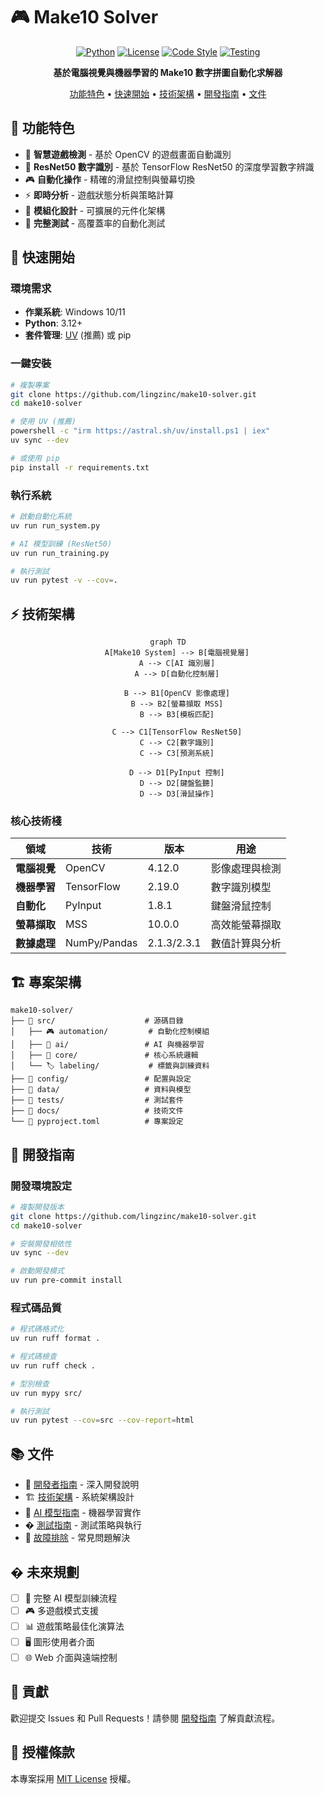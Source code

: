 # 🎮 Make10 Solver

<div align="center">

[![Python](https://img.shields.io/badge/Python-3.12+-blue.svg)](https://python.org)
[![License](https://img.shields.io/badge/License-MIT-green.svg)](LICENSE)
[![Code Style](https://img.shields.io/badge/code%20style-ruff-000000.svg)](https://github.com/astral-sh/ruff)
[![Testing](https://img.shields.io/badge/testing-pytest-yellow.svg)](https://pytest.org)

**基於電腦視覺與機器學習的 Make10 數字拼圖自動化求解器**

[功能特色](#-功能特色) • [快速開始](#-快速開始) • [技術架構](#-技術架構) • [開發指南](#-開發指南) • [文件](#-文件)

</div>

## 🌟 功能特色

- 🎯 **智慧遊戲檢測** - 基於 OpenCV 的遊戲畫面自動識別
- 🧠 **ResNet50 數字識別** - 基於 TensorFlow ResNet50 的深度學習數字辨識
- 🎮 **自動化操作** - 精確的滑鼠控制與螢幕切換
- ⚡ **即時分析** - 遊戲狀態分析與策略計算
- 🔧 **模組化設計** - 可擴展的元件化架構
- 🧪 **完整測試** - 高覆蓋率的自動化測試

## 🚀 快速開始

### 環境需求

- **作業系統**: Windows 10/11
- **Python**: 3.12+
- **套件管理**: [UV](https://docs.astral.sh/uv/) (推薦) 或 pip

### 一鍵安裝

```bash
# 複製專案
git clone https://github.com/lingzinc/make10-solver.git
cd make10-solver

# 使用 UV (推薦)
powershell -c "irm https://astral.sh/uv/install.ps1 | iex"
uv sync --dev

# 或使用 pip
pip install -r requirements.txt
```

### 執行系統

```bash
# 啟動自動化系統
uv run run_system.py

# AI 模型訓練 (ResNet50)
uv run run_training.py

# 執行測試
uv run pytest -v --cov=.
```

## ⚡ 技術架構

<div align="center">

```mermaid
graph TD
    A[Make10 System] --> B[電腦視覺層]
    A --> C[AI 識別層]
    A --> D[自動化控制層]
    
    B --> B1[OpenCV 影像處理]
    B --> B2[螢幕擷取 MSS]
    B --> B3[模板匹配]
    
    C --> C1[TensorFlow ResNet50]
    C --> C2[數字識別]
    C --> C3[預測系統]
    
    D --> D1[PyInput 控制]
    D --> D2[鍵盤監聽]
    D --> D3[滑鼠操作]
```

</div>

### 核心技術棧

| 領域 | 技術 | 版本 | 用途 |
|------|------|------|------|
| **電腦視覺** | OpenCV | 4.12.0 | 影像處理與檢測 |
| **機器學習** | TensorFlow | 2.19.0 | 數字識別模型 |
| **自動化** | PyInput | 1.8.1 | 鍵盤滑鼠控制 |
| **螢幕擷取** | MSS | 10.0.0 | 高效能螢幕擷取 |
| **數據處理** | NumPy/Pandas | 2.1.3/2.3.1 | 數值計算與分析 |

## 🏗️ 專案架構

```
make10-solver/
├── 📁 src/                    # 源碼目錄
│   ├── 🎮 automation/         # 自動化控制模組
│   ├── 🧠 ai/                 # AI 與機器學習
│   ├── 🎯 core/               # 核心系統邏輯
│   └── 🏷️ labeling/           # 標籤與訓練資料
├── 📁 config/                 # 配置與設定
├── 📁 data/                   # 資料與模型
├── 📁 tests/                  # 測試套件
├── 📁 docs/                   # 技術文件
└── 📄 pyproject.toml          # 專案設定
```

## 🔧 開發指南

### 開發環境設定

```bash
# 複製開發版本
git clone https://github.com/lingzinc/make10-solver.git
cd make10-solver

# 安裝開發相依性
uv sync --dev

# 啟動開發模式
uv run pre-commit install
```

### 程式碼品質

```bash
# 程式碼格式化
uv run ruff format .

# 程式碼檢查
uv run ruff check .

# 型別檢查
uv run mypy src/

# 執行測試
uv run pytest --cov=src --cov-report=html
```

## 📚 文件

- 📖 [開發者指南](docs/development-guide.md) - 深入開發說明
- 🏗️ [技術架構](docs/technical-architecture.md) - 系統架構設計
- 🧠 [AI 模型指南](docs/ai-model-guide.md) - 機器學習實作
- � [測試指南](docs/testing-guide.md) - 測試策略與執行
- 🔧 [故障排除](docs/troubleshooting.md) - 常見問題解決

## � 未來規劃

- [ ] 🧠 完整 AI 模型訓練流程
- [ ] 🎮 多遊戲模式支援
- [ ] 📊 遊戲策略最佳化演算法
- [ ] 🖥️ 圖形使用者介面
- [ ] 🌐 Web 介面與遠端控制

## 🤝 貢獻

歡迎提交 Issues 和 Pull Requests！請參閱 [開發指南](docs/development-guide.md) 了解貢獻流程。

## 📄 授權條款

本專案採用 [MIT License](LICENSE) 授權。

